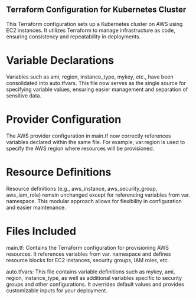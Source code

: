 ## Terraform Configuration for Kubernetes Cluster

This Terraform configuration sets up a Kubernetes cluster on AWS using EC2 instances. It utilizes Terraform to manage infrastructure as code, ensuring consistency and repeatability in deployments.

# Variable Declarations

Variables such as ami, region, instance_type, mykey, etc., have been consolidated into auto.tfvars. This file now serves as the single source for specifying variable values, ensuring easier management and separation of sensitive data.

# Provider Configuration

The AWS provider configuration in main.tf now correctly references variables declared within the same file. For example, var.region is used to specify the AWS region where resources will be provisioned.

# Resource Definitions

Resource definitions (e.g., aws_instance, aws_security_group, aws_iam_role) remain unchanged except for referencing variables from var. namespace. This modular approach allows for flexibility in configuration and easier maintenance.

# Files Included

main.tf: Contains the Terraform configuration for provisioning AWS resources. It references variables from var. namespace and defines resource blocks for EC2 instances, security groups, IAM roles, etc.

auto.tfvars: This file contains variable definitions such as mykey, ami, region, instance_type, as well as additional variables specific to security groups and other configurations. It overrides default values and provides customizable inputs for your deployment.
